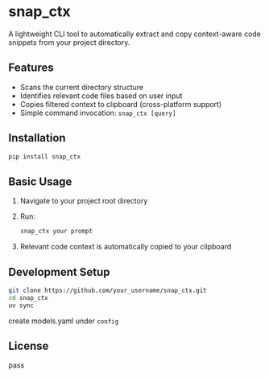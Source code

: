 # snap_ctx

A lightweight CLI tool to automatically extract and copy context-aware code snippets from your project directory.

## Features

- Scans the current directory structure
- Identifies relevant code files based on user input
- Copies filtered context to clipboard (cross-platform support)
- Simple command invocation: `snap_ctx [query]`

## Installation

```bash
pip install snap_ctx
```

## Basic Usage

1. Navigate to your project root directory
2. Run:

   ```bash
   snap_ctx your prompt
   ```

3. Relevant code context is automatically copied to your clipboard

## Development Setup

```bash
git clone https://github.com/your_username/snap_ctx.git
cd snap_ctx
uv sync
```

create models.yaml under `config`

## License

pass
